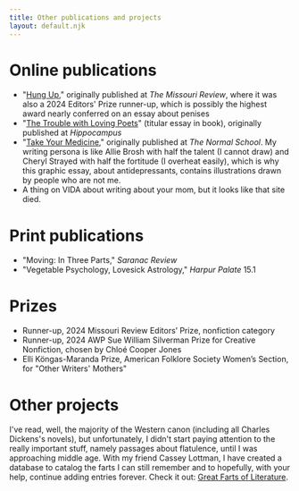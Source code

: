 ```yaml
---
title: Other publications and projects
layout: default.njk
---
```


# Online publications

- "<a href="https://missourireview.com/hung-up-by-elizabeth-zaleski/">Hung Up</a>," originally published at <i> The Missouri Review</i>, where it was also a 2024 Editors' Prize runner-up, which is possibly the highest award nearly conferred on an essay about penises
- "<a href="https://hippocampusmagazine.com/2017/02/the-trouble-with-loving-poets-by-elizabeth-zaleski/">The Trouble with Loving Poets</a>" (titular essay in book), originally published at <i>Hippocampus</i>
- "<a href="https://www.thenormalschool.com/blog/2018/9/17/take-your-medicine-by-elizabeth-zaleski-illustrations-by-kevin-abt-chad-miller">Take Your Medicine</a>," originally published at <i>The Normal School</i>. My writing persona is like Allie Brosh with half the talent (I cannot draw) and Cheryl Strayed with half the fortitude (I overheat easily), which is why this graphic essay, about antidepressants, contains illustrations drawn by people who are not me.
- A thing on VIDA about writing about your mom, but it looks like that site died.

# Print publications

- "Moving: In Three Parts," <i>Saranac Review</i>
- "Vegetable Psychology, Lovesick Astrology," <i>Harpur Palate</i> 15.1

# Prizes
- Runner-up, 2024 Missouri Review Editors’ Prize, nonfiction category
- Runner-up, 2024 AWP Sue William Silverman Prize for Creative Nonfiction, chosen by Chloé Cooper Jones
- Elli Köngas-Maranda Prize, American Folklore Society Women’s Section, for "Other Writers' Mothers"


# Other projects

I've read, well, the majority of the Western canon (including all Charles Dickens's novels), but unfortunately, I didn't start paying attention to the really important stuff, namely passages about flatulence, until I was approaching middle age. With my friend Cassey Lottman, I have created a database to catalog the farts I can still remember and to hopefully, with your help, continue adding entries forever. Check it out: <a href="https://greatfartsofliterature.com/">Great Farts of Literature</a>.
